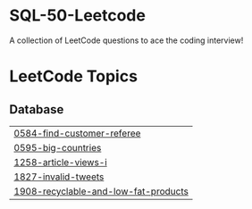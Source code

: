 # SQL-50-Leetcode
A collection of LeetCode questions to ace the coding interview! 
<!---LeetCode Topics Start-->
# LeetCode Topics
## Database
|  |
| ------- |
| [0584-find-customer-referee](https://github.com/GauravTupe0/SQL-50-Leetcode/tree/master/0584-find-customer-referee) |
| [0595-big-countries](https://github.com/GauravTupe0/SQL-50-Leetcode/tree/master/0595-big-countries) |
| [1258-article-views-i](https://github.com/GauravTupe0/SQL-50-Leetcode/tree/master/1258-article-views-i) |
| [1827-invalid-tweets](https://github.com/GauravTupe0/SQL-50-Leetcode/tree/master/1827-invalid-tweets) |
| [1908-recyclable-and-low-fat-products](https://github.com/GauravTupe0/SQL-50-Leetcode/tree/master/1908-recyclable-and-low-fat-products) |
<!---LeetCode Topics End-->
